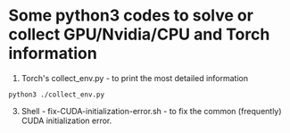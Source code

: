 # Some python3 codes to solve or collect GPU/Nvidia/CPU and Torch information

1. Torch's collect_env.py - to print the most detailed information
```
python3 ./collect_env.py
```

3. Shell - fix-CUDA-initialization-error.sh - to fix the common (frequently) CUDA initialization error.

